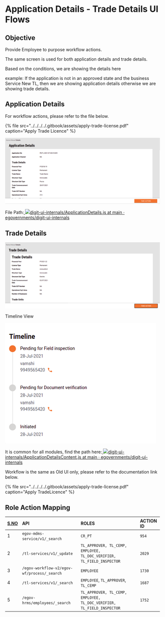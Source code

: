 # Application Details - Trade Details UI Flows

## **Objective**

Provide Employee to purpose workflow actions.

The same screen is used for both application details and trade details.

Based on the conditions, we are showing the details here

example: If the application is not in an approved state and the business Service New TL, then we are showing application details otherwise we are showing trade details.

## **Application Details**

For workflow actions, please refer to the file below.

{% file src="../../../../.gitbook/assets/apply-trade-license.pdf" caption="Apply Trade Licence" %}



![](../../../../.gitbook/assets/image%20%28234%29.png)

File Path:[ ![](https://github.com/fluidicon.png)digit-ui-internals/ApplicationDetails.js at main · egovernments/digit-ui-internals](https://github.com/egovernments/digit-ui-internals/blob/main/packages/modules/tl/src/pages/employee/ApplicationDetails.js)

## **Trade Details**

![](../../../../.gitbook/assets/image%20%28130%29.png)

Timeline View

![](../../../../.gitbook/assets/image%20%28176%29.png)

It is common for all modules, find the path here:[ ![](https://github.com/fluidicon.png)digit-ui-internals/ApplicationDetailsContent.js at main · egovernments/digit-ui-internals](https://github.com/egovernments/digit-ui-internals/blob/main/packages/modules/templates/ApplicationDetails/components/ApplicationDetailsContent.js)

Workflow is the same as Old UI only, please refer to the documentation link below.

{% file src="../../../../.gitbook/assets/apply-trade-license.pdf" caption="Apply TradeLicence" %}



## **Role Action Mapping**

| [**S.NO**](http://s.no/) | **API** | **ROLES** | **ACTION ID** |
| :--- | :--- | :--- | :--- |
| 1 | `egov-mdms-service/v1/_search` | `CR_PT` | `954` |
| 2 | `/tl-services/v1/_update` | `TL_APPROVER, TL_CEMP, EMPLOYEE, TL_DOC_VERIFIER, TL_FIELD_INSPECTOR` | `2029` |
| 3 | `/egov-workflow-v2/egov-wf/process/_search` | `EMPLOYEE` | `1730` |
| 4 | `/tl-services/v1/_search` | `EMPLOYEE`, `TL_APPROVER`, `TL_CEMP` | `1687` |
| 5 | `/egov-hrms/employees/_search` | `TL_APPROVER, TL_CEMP, EMPLOYEE, TL_DOC_VERIFIER, TL_FIELD_INSPECTOR` | `1752` |

